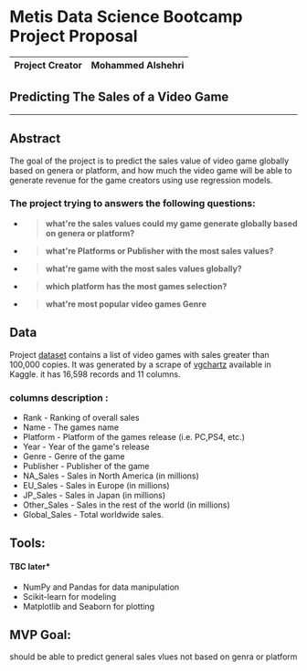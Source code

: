 # Metis Data Science Bootcamp Project Proposal
| **Project Creator** | Mohammed Alshehri |
|:------|:-------|
## Predicting The Sales of a Video Game 
--- 
## Abstract
The goal of the project is to predict the sales value of video game globally based on genera or platform, and how much the video game will be able to generate revenue for the game creators using use regression models. 
### The project trying to answers the following questions:
- > **what're the sales values could my game generate globally based on genera or platform?**
- > **what're Platforms or Publisher with the most sales values?**
- > **what're game with the most sales values globally?**
- > **which platform has the most games selection?**
- > **what're most popular video games Genre**

## Data
Project [dataset](https://www.kaggle.com/gregorut/videogamesales) contains a list of video games with sales greater than 100,000 copies. It was generated by a scrape of [vgchartz](https://vgchartz.com) available in Kaggle. it has 16,598 records and 11 columns.
### columns description : 
- Rank - Ranking of overall sales
- Name - The games name
- Platform - Platform of the games release (i.e. PC,PS4, etc.)
- Year - Year of the game's release
- Genre - Genre of the game
- Publisher - Publisher of the game
- NA_Sales - Sales in North America (in millions)
- EU_Sales - Sales in Europe (in millions)
- JP_Sales - Sales in Japan (in millions)
- Other_Sales - Sales in the rest of the world (in millions)
- Global_Sales - Total worldwide sales.

## Tools:
#### TBC later*
- NumPy and Pandas for data manipulation
- Scikit-learn for modeling
- Matplotlib and Seaborn for plotting

## MVP Goal:
should be able to predict general sales vlues not based on genra or platform

